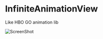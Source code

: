 # InfiniteAnimationView
Like HBO GO animation lib

![ScreenShot](https://cloud.githubusercontent.com/assets/12432570/9429132/798079d2-49e3-11e5-87dc-1d052d102cf6.gif)

